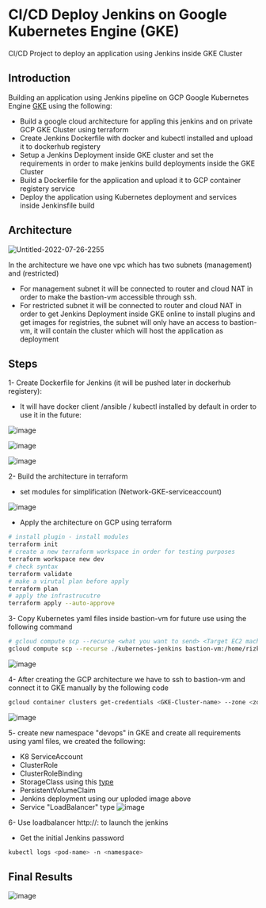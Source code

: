 # CI/CD Deploy Jenkins on Google Kubernetes Engine (GKE) 
CI/CD Project to deploy an application using Jenkins inside GKE Cluster

## Introduction
Building an application using Jenkins pipeline on GCP Google Kubernetes Engine [GKE](https://cloud.google.com/kubernetes-engine) using the following:

* Build a google cloud architecture for appling this jenkins and  on private GCP GKE Cluster using terraform 
* Create Jenkins Dockerfile with docker and kubectl installed and upload it to dockerhub registery
* Setup a Jenkins Deployment inside GKE cluster and set the requirements in order to make jenkins build deployments inside the GKE Cluster
* Build a Dockerfile for the application and upload it to GCP container registery service
* Deploy the application using Kubernetes deployment and services inside Jenkinsfile build 

## Architecture
![Untitled-2022-07-26-2255](https://user-images.githubusercontent.com/30655799/181225755-0e36d4d3-3c1f-46b7-9097-4c13aac53f80.png)

In the architecture we have one vpc which has two subnets (management) and (restricted)

* For management subnet it will be connected to router and cloud NAT in order to make the bastion-vm accessible through ssh.
* For restricted subnet it will be connected to router and cloud NAT in order to get Jenkins Deployment inside GKE online to install plugins and get images for registries, the subnet will only have an access to bastion-vm, it will contain the cluster which will host the application as deployment

## Steps
1- Create Dockerfile for Jenkins (it will be pushed later in dockerhub registery):
* It will have docker client /ansible / kubectl installed by default in order to use it in the future:

![image](https://user-images.githubusercontent.com/30655799/182135371-16eace72-c3b0-4a40-b501-101cd490aa4d.png)

![image](https://user-images.githubusercontent.com/30655799/182136240-96f707da-f0ef-4ee2-bdd6-efe2509b3aaf.png)

![image](https://user-images.githubusercontent.com/30655799/182135603-7514d65a-1f15-4626-8f08-82337250a22d.png)


2- Build the architecture in terraform 
* set modules for simplification (Network-GKE-serviceaccount)

![image](https://user-images.githubusercontent.com/30655799/181231026-eb751958-a26a-4d22-bbad-39b4f4cdcad6.png)

* Apply the architecture on GCP using terraform
```bash
# install plugin - install modules
terraform init
# create a new terraform workspace in order for testing purposes
terraform workspace new dev
# check syntax
terraform validate
# make a virutal plan before apply
terraform plan
# apply the infrastrucutre
terraform apply --auto-approve
```

3- Copy Kubernetes yaml files inside bastion-vm for future use using the following command
```bash
# gcloud compute scp --recurse <what you want to send> <Target EC2 machine>:<Destination inside EC2>
gcloud compute scp --recurse ./kubernetes-jenkins bastion-vm:/home/rizk
```
![image](https://user-images.githubusercontent.com/30655799/182141579-105f824b-da97-4208-8c03-d69f919e4139.png)

4- After creating the GCP architecture we have to ssh to bastion-vm and connect it to GKE manually by the following code

```bash
gcloud container clusters get-credentials <GKE-Cluster-name> --zone <zone> --project <project-id>
```
![image](https://user-images.githubusercontent.com/30655799/182139904-d95a783a-6a52-4df8-820f-8a7c78e97f60.png)

5- create new namespace "devops" in GKE and create all requirements using yaml files, we created the following:
  * K8 ServiceAccount
  * ClusterRole
  * ClusterRoleBinding
  * StorageClass using this  [type](https://kubernetes.io/docs/concepts/storage/storage-classes/#gce-pd)
  * PersistentVolumeClaim
  * Jenkins deployment using our uploded image above
  * Service "LoadBalancer" type
![image](https://user-images.githubusercontent.com/30655799/182142903-1adb5f7c-2569-46d2-a4f8-4d85cce5bcf4.png)

6- Use loadbalancer http://<external-ip>:<container-port> to launch the jenkins
  * Get the initial Jenkins password 
 ```bash
 kubectl logs <pod-name> -n <namespace> 
 ```
 
## Final Results
 ![image](https://user-images.githubusercontent.com/30655799/182148632-38440dcd-70fa-4138-8b70-6aa473f04bed.png)

